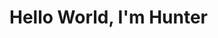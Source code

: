 <!Docutype html>
<html>
  <head>
    <title>Hello World</title>
  </head>
  <body>
    <h1>Hello World, I'm Hunter</h1>
  </body>
</html>
